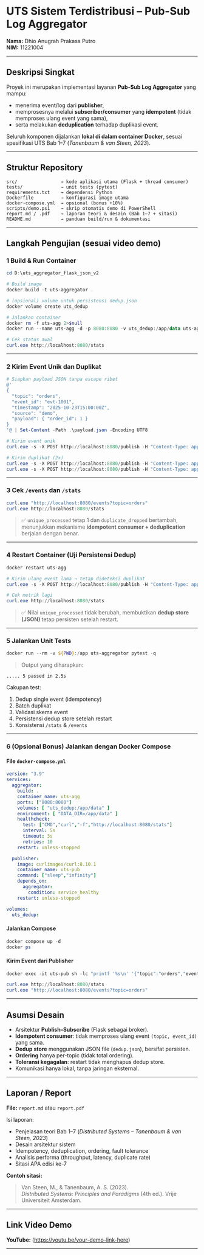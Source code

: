 #  UTS Sistem Terdistribusi – Pub-Sub Log Aggregator  
**Nama:** Dhio Anugrah Prakasa Putro  
**NIM:** 11221004  

---

##  Deskripsi Singkat
Proyek ini merupakan implementasi layanan **Pub-Sub Log Aggregator** yang mampu:
- menerima event/log dari **publisher**,  
- memprosesnya melalui **subscriber/consumer** yang **idempotent** (tidak memproses ulang event yang sama),  
- serta melakukan **deduplication** terhadap duplikasi event.

Seluruh komponen dijalankan **lokal di dalam container Docker**, sesuai spesifikasi UTS Bab 1–7 (*Tanenbaum & van Steen, 2023*).

---

##  Struktur Repository
```
src/                → kode aplikasi utama (Flask + thread consumer)
tests/              → unit tests (pytest)
requirements.txt    → dependensi Python
Dockerfile          → konfigurasi image utama
docker-compose.yml  → opsional (bonus +10%)
scripts/demo.ps1    → skrip otomatis demo di PowerShell
report.md / .pdf    → laporan teori & desain (Bab 1–7 + sitasi)
README.md           → panduan build/run & dokumentasi
```

---

## Langkah Pengujian (sesuai video demo)

### 1 Build & Run Container
```powershell
cd D:\uts_aggregator_flask_json_v2

# Build image
docker build -t uts-aggregator .

# (opsional) volume untuk persistensi dedup.json
docker volume create uts_dedup

# Jalankan container
docker rm -f uts-agg 2>$null
docker run --name uts-agg -d -p 8080:8080 -v uts_dedup:/app/data uts-aggregator

# Cek status awal
curl.exe http://localhost:8080/stats
```

---

### 2️ Kirim Event Unik dan Duplikat
```powershell
# Siapkan payload JSON tanpa escape ribet
@'
{
  "topic": "orders",
  "event_id": "evt-1001",
  "timestamp": "2025-10-23T15:00:00Z",
  "source": "demo",
  "payload": { "order_id": 1 }
}
'@ | Set-Content -Path .\payload.json -Encoding UTF8

# Kirim event unik
curl.exe -s -X POST http://localhost:8080/publish -H "Content-Type: application/json" --data-binary "@payload.json"

# Kirim duplikat (2x)
curl.exe -s -X POST http://localhost:8080/publish -H "Content-Type: application/json" --data-binary "@payload.json"
curl.exe -s -X POST http://localhost:8080/publish -H "Content-Type: application/json" --data-binary "@payload.json"
```

---

### 3️ Cek `/events` dan `/stats`
```powershell
curl.exe "http://localhost:8080/events?topic=orders"
curl.exe http://localhost:8080/stats
```
> ✅ `unique_processed` tetap 1 dan `duplicate_dropped` bertambah, menunjukkan mekanisme **idempotent consumer + deduplication** berjalan dengan benar.

---

### 4️ Restart Container (Uji Persistensi Dedup)
```powershell
docker restart uts-agg

# Kirim ulang event lama → tetap dideteksi duplikat
curl.exe -s -X POST http://localhost:8080/publish -H "Content-Type: application/json" --data-binary "@payload.json"

# Cek metrik lagi
curl.exe http://localhost:8080/stats
```
> ✅ Nilai `unique_processed` tidak berubah, membuktikan **dedup store (JSON)** tetap persisten setelah restart.

---

### 5️ Jalankan Unit Tests
```powershell
docker run --rm -v ${PWD}:/app uts-aggregator pytest -q
```
> Output yang diharapkan:
```
..... 5 passed in 2.5s
```

Cakupan test:
1. Dedup single event (idempotency)  
2. Batch duplikat  
3. Validasi skema event  
4. Persistensi dedup store setelah restart  
5. Konsistensi `/stats` & `/events`

---

### 6️ (Opsional Bonus) Jalankan dengan Docker Compose
#### File `docker-compose.yml`
```yaml
version: "3.9"
services:
  aggregator:
    build: .
    container_name: uts-agg
    ports: ["8080:8080"]
    volumes: [ "uts_dedup:/app/data" ]
    environment: [ "DATA_DIR=/app/data" ]
    healthcheck:
      test: ["CMD","curl","-f","http://localhost:8080/stats"]
      interval: 5s
      timeout: 3s
      retries: 10
    restart: unless-stopped

  publisher:
    image: curlimages/curl:8.10.1
    container_name: uts-pub
    command: ["sleep","infinity"]
    depends_on:
      aggregator:
        condition: service_healthy
    restart: unless-stopped

volumes:
  uts_dedup:
```

#### Jalankan Compose
```powershell
docker compose up -d
docker ps
```

#### Kirim Event dari Publisher
```powershell
docker exec -it uts-pub sh -lc "printf '%s\n' '{"topic":"orders","event_id":"evt-5001","timestamp":"2025-10-23T15:00:00Z","source":"pub","payload":{"x":1}}'  | curl -s -X POST http://aggregator:8080/publish -H 'Content-Type: application/json' --data-binary @-"

curl.exe http://localhost:8080/stats
curl.exe "http://localhost:8080/events?topic=orders"
```

---

##  Asumsi Desain
- Arsitektur **Publish–Subscribe** (Flask sebagai broker).  
- **Idempotent consumer**: tidak memproses ulang event `(topic, event_id)` yang sama.  
- **Dedup store** menggunakan JSON file (`dedup.json`), bersifat persisten.  
- **Ordering** hanya per-topic (tidak total ordering).  
- **Toleransi kegagalan**: restart tidak menghapus dedup store.  
- Komunikasi hanya lokal, tanpa jaringan eksternal.

---

##  Laporan / Report
**File:** `report.md` atau `report.pdf`  

Isi laporan:
- Penjelasan teori Bab 1–7 (*Distributed Systems – Tanenbaum & van Steen, 2023*)  
- Desain arsitektur sistem  
- Idempotency, deduplication, ordering, fault tolerance  
- Analisis performa (throughput, latency, duplicate rate)  
- Sitasi APA edisi ke-7  

**Contoh sitasi:**
> Van Steen, M., & Tanenbaum, A. S. (2023).  
> *Distributed Systems: Principles and Paradigms* (4th ed.). Vrije Universiteit Amsterdam.

---

##  Link Video Demo
 **YouTube:** (https://youtu.be/your-demo-link-here)


---

